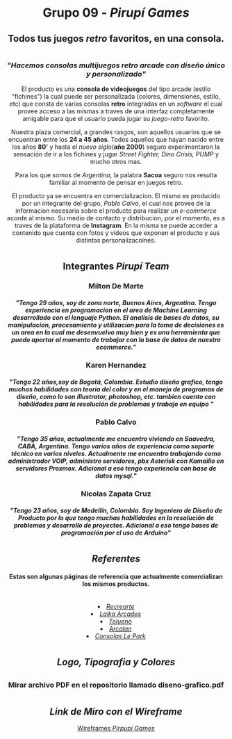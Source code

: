 # <h1 align="center">Grupo 09 - <em>Pirupí Games</em></h1>

## <h2 align="center">Todos tus juegos _retro_ favoritos, en una consola.</h2>

#

### <h3 align="center"><em>"Hacemos consolas multijuegos retro arcade con diseño único y personalizado"</em></h3>

<p align="center">El producto es una <strong>consola de videojuegos</strong> del tipo arcade (estilo "fichines") la cual puede ser personalizada (colores, dimensiones, estilo, etc) que consta de varias consolas <strong>retro</strong> integradas en un <em>software</em> el cual provee acceso a las mismas a traves de una interfaz completamente amigable para que el usuario pueda jugar su <em>juego-retro</em> favorito.<p>

<p align="center">Nuestra plaza comercial, a grandes rasgos, son aquellos usuarios que se encuentran entre los <strong>24 a 45 años</strong>.
  Todos aquellos que hayan nacido entre los años <strong>80'</strong> y hasta el <em>nuevo siglo</em>(<strong>año 2000</strong>) seguro experimentaron la sensación de ir a los fichines y jugar <em>Street Fighter, Dino Crisis, PUMP</em> y mucho otros mas.</p>

<p align="center">Para los que somos de <em>Argentina</em>, la palabra <strong>Sacoa</strong> seguro nos resulta familiar al momento de pensar en juegos retro.</p>

<p align="center">El producto ya se encuentra en comercializacion. El mismo es producido por un integrante del grupo, <em>Pablo Calvo</em>, el cual nos provee de la informacion necesaria sobre el producto para realizar un <em>e-commerce</em> acorde al mismo. Su medio de contacto y distribucion, por el momento, es a traves de la plataforma de <strong>Instagram</strong>. En la misma se puede acceder a contenido que cuenta con fotos y videos que exponen el producto y sus distintas personalizacoines.</p>

#

#### <h2 align="center">Integrantes _Pirupí Team_</h2>

<h3 align="center">Milton De Marte</h3>

<h5 align="center">"Tengo 29 años, soy de zona norte, Buenos Aires, Argentina. Tengo experiencia en programacion en el area de Machine Learning desarrollado con el lenguaje Python. El analisis de bases de datos, su manipulacion, procesamiento y utilizacion para la toma de decisiones es un area en la cual me desenvuelvo muy bien y es una herramienta que puedo aportar al momento de trabajar con la base de datos de nuestro ecommerce."</h5>

<h3 align="center">Karen Hernandez</h3>

<h5 align="center">"Tengo 22 años,soy de Bogotá, Colombia.
Estudio diseño grafico, tengo muchas habilidades con teoria del color y en el manejo de programas de diseño, como lo son illustrator, photoshop, etc.
tambien cuento con habilidades para la resolución de problemas y trabajo en equipo "</h5>

<h3 align="center">Pablo Calvo</h3>

<h5 align="center">"Tengo 35 años, actualmente me encuentro viviendo en Saavedra, CABA, Argentina. Tengo varios años de experiencia como soporte técnico en varios niveles. Actualmente me encuentro trabajando como administrador VOIP, administro servidores, pbx Asterisk con Kamailio en servidores Proxmox. Adicional a eso tengo experiencia con base de datos mysql."</h5>

<h3 align="center">Nicolas Zapata Cruz</h3>

<h5 align="center">"Tengo 23 años, soy de Medellín, Colombia.
Soy Ingeniero de Diseño de Producto por lo que tengo muchas habilidades en la resolución de problemas y desarrollo de proyectos. Adicional a eso tengo bases de programación por el uso de Arduino"</h5>

#

#### <h2 align="center">_Referentes_</h2>

<h4 align="center"> Estas son algunas páginas de referencia que actualmente comercializan los mismos productos.</h4>

<br>
<li align="center"><a href="https://recrearteentret.com.ar/" target="_blank"><em>Recrearte</em></a></li>
<li align="center"><a href="https://www.laikaarcades.com.ar/" target="_blank"><em>Laika Arcades</em></a></li>
<li align="center"><a href="https://www.tolueno.net/" target="_blank"><em>Tolueno</em></a></li>
<li align="center"><a href="https://www.arcalan.com.ar/" target="_blank"><em>Arcalan</em></a></li>
<li align="center"><a href="https://lepark.com.ar/producto/consola-arcade-multijuegos-hdmi/" target="_blank"><em>Consolas Le Park</em></a></li>

#

#### <h2 align=center>_Logo, Tipografia y Colores_<h2>

<h3 align=center>Mirar archivo PDF en el repositorio llamado diseno-grafico.pdf</h3>


#

#### <h2 align="center">_Link de Miro con el Wireframe_</h2>

<p align="center"><a href="https://miro.com/welcomeonboard/WWhRTE9peHJBTksycndZUkNGb3dOV1J0YnZqZ3dzeHN2dmlNQ3RkNmw1blRsY1diajRoajdPUjdxOTgxc3BBNXwzMDc0NDU3MzQ5MjQ3NzcwNDc3?invite_link_id=577226035433" target="_blank">Wireframes <em>Pirpupí Games</em></a></p>
